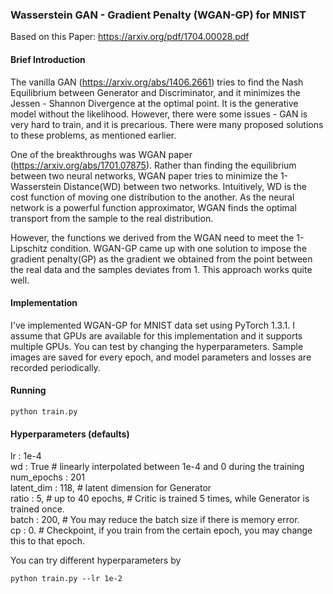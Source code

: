 
### Wasserstein GAN - Gradient Penalty (WGAN-GP) for MNIST

Based on this Paper: https://arxiv.org/pdf/1704.00028.pdf

#### Brief Introduction

The vanilla GAN (https://arxiv.org/abs/1406.2661) tries to find the Nash Equilibrium between Generator and Discriminator, and it minimizes the Jessen - Shannon Divergence at the optimal point. It is the generative model without the likelihood. However, there were some issues - GAN is very hard to train, and it is precarious. There were many proposed solutions to these problems, as mentioned earlier.

One of the breakthroughs was WGAN paper (https://arxiv.org/abs/1701.07875). Rather than finding the equilibrium between two neural networks, WGAN paper tries to minimize the 1-Wasserstein Distance(WD) between two networks. Intuitively, WD is the cost function of moving one distribution to the another. As the neural network is a powerful function approximator, WGAN finds the optimal transport from the sample to the real distribution.

However, the functions we derived from the WGAN need to meet the 1-Lipschitz condition. WGAN-GP came up with one solution to impose the gradient penalty(GP) as the gradient we obtained from the point between the real data and the samples deviates from 1. This approach works quite well.


#### Implementation

I've implemented WGAN-GP for MNIST data set using PyTorch 1.3.1. I assume that GPUs are available for this implementation and it supports multiple GPUs. You can test by changing the hyperparameters. Sample images are saved for every epoch, and model parameters and losses are recorded periodically.

#### Running

```
python train.py
```

#### Hyperparameters (defaults)

lr : 1e-4 <br/>
wd : True # linearly interpolated between 1e-4 and 0 during the training <br/>
num_epochs : 201 <br/>
latent_dim : 118, # latent dimension for Generator <br/>
ratio : 5, # up to 40 epochs, # Critic is trained 5 times, while Generator is trained once. <br/>
batch : 200, # You may reduce the batch size if there is memory error. <br/>
cp : 0. # Checkpoint, if you train from the certain epoch, you may change this to that epoch.

You can try different hyperparameters by

```
python train.py --lr 1e-2
```

